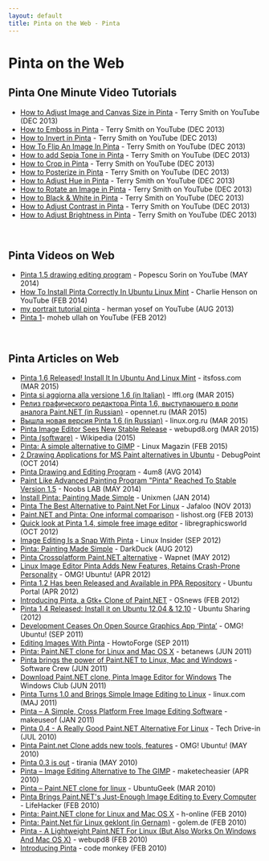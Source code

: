 ```yaml
---
layout: default
title: Pinta on the Web - Pinta
---
```

# Pinta on the Web

## Pinta One Minute Video Tutorials
- [How to Adjust Image and Canvas Size in Pinta][33] - Terry Smith on YouTube (DEC 2013)
- [How to Emboss in Pinta][39] - Terry Smith on YouTube (DEC 2013)
- [How to Invert in Pinta][40] - Terry Smith on YouTube (DEC 2013) 
- [How To Flip An Image In Pinta][35] - Terry Smith on YouTube (DEC 2013)
- [How to add Sepia Tone in Pinta][38] - Terry Smith on YouTube (DEC 2013)
- [How to Crop in Pinta][37] - Terry Smith on YouTube (DEC 2013)
- [How to Posterize in Pinta][42] - Terry Smith on YouTube (DEC 2013) 
- [How to Adjust Hue in Pinta][43] - Terry Smith on YouTube (DEC 2013) 
- [How to Rotate an Image in Pinta][34] - Terry Smith on YouTube (DEC 2013)
- [How to Black & White in Pinta][41] - Terry Smith on YouTube (DEC 2013) 
- [How to Adjust Contrast in Pinta][46] - Terry Smith on YouTube (DEC 2013) 
- [How to Adjust Brightness in Pinta][47] - Terry Smith on YouTube (DEC 2013) 
<br />

## Pinta Videos on Web
- [Pinta 1.5 drawing editing program][32] - Popescu Sorin on YouTube (MAY 2014)
- [How To Install Pinta Correctly In Ubuntu Linux Mint][45] - Charlie Henson on YouTube (FEB 2014)
- [my portrait tutorial pinta][36] - herman yosef on YouTube (AUG 2013)
- [Pinta 1][44]- moheb ullah on YouTube (FEB 2012)
<br />

## Pinta Articles on Web
- [Pinta 1.6 Released! Install It In Ubuntu And Linux Mint][52] - itsfoss.com (MAR 2015)
- [Pinta si aggiorna alla versione 1.6 (in Italian)][51] - lffl.org (MAR 2015)
- [Релиз графического редактора Pinta 1.6, выступающего в роли аналога Paint.NET (in Russian)][50] - opennet.ru (MAR 2015)
- [Вышла новая версия Pinta 1.6 (in Russian)][49] - linux.org.ru (MAR 2015)
- [Pinta Image Editor Sees New Stable Release][48] - webupd8.org (MAR 2015)
- [Pinta (software)][4] - Wikipedia (2015)
- [Pinta: A simple alternative to GIMP][22] - Linux Magazin (FEB 2015)
- [2 Drawing Applications for MS Paint alternatives in Ubuntu][15] - DebugPoint (OCT 2014)
- [Pinta Drawing and Editing Program][29] - 4um8 (AVG 2014)
- [Paint Like Advanced Painting Program "Pinta" Reached To Stable Version 1.5][9] - Noobs LAB (MAY 2014)
- [Install Pinta: Painting Made Simple][11] - Unixmen (JAN 2014)
- [Pinta The Best Alternative to Paint.Net For Linux][28] - Jafaloo (NOV 2013)
- [Paint.NET and Pinta: One informal comparison][6] - lishost.org (FEB 2013)
- [Quick look at Pinta 1.4, simple free image editor][16] - libregraphicsworld (OCT 2012)
- [Image Editing Is a Snap With Pinta][1] - Linux Insider (SEP 2012)
- [Pinta: Painting Made Simple][14] - DarkDuck (AUG 2012)
- [Pinta Crossplatform Paint.NET alternative][31] - Wapnet (MAY 2012)
- [Linux Image Editor Pinta Adds New Features, Retains Crash-Prone Personality][2] - OMG! Ubuntu! (APR 2012)
- [Pinta 1.2 Has been Released and Available in PPA Repository][30] - Ubuntu Portal (APR 2012)
- [Introducing Pinta, a Gtk+ Clone of Paint.NET][18] - OSnews (FEB 2012)
- [Pinta 1.4 Released: Install it on Ubuntu 12.04 & 12.10][27] - Ubuntu Sharing (2012)
- [Development Ceases On Open Source Graphics App ‘Pinta’][3] - OMG! Ubuntu! (SEP 2011)
- [Editing Images With Pinta][16] - HowtoForge (SEP 2011)
- [Pinta: Paint.NET clone for Linux and Mac OS X][10] - betanews (JUN 2011)
- [Pinta brings the power of Paint.NET to Linux, Mac and Windows][20] - Software Crew  (JUN 2011)
- [Download Paint.NET clone, Pinta Image Editor for Windows][13] The Windows Club (JUN 2011)
- [Pinta Turns 1.0 and Brings Simple Image Editing to Linux][17] - linux.com (MAJ 2011)
- [Pinta – A Simple, Cross Platform Free Image Editing Software][21] - makeuseof (JAN 2011)
- [Pinta 0.4 - A Really Good Paint.NET Alternative For Linux][25] - Tech Drive-in (JUL 2010)
- [Pinta Paint.net Clone adds new tools, features][7] - OMG! Ubuntu! (MAY 2010)
- [Pinta 0.3 is out][26] - tirania (MAY 2010)
- [Pinta – Image Editing Alternative to The GIMP][24] - maketecheasier (APR 2010)
- [Pinta – Paint.NET clone for linux][8] - UbuntuGeek (MAR 2010)
- [Pinta Brings Paint.NET's Just-Enough Image Editing to Every Computer][5] - LifeHacker (FEB 2010)
- [Pinta: Paint.NET clone for Linux and Mac OS X][12] - h-online (FEB 2010)
- [Pinta: Paint.Net für Linux geklont (in Gernam)][19] - golem.de (FEB 2010)
- [Pinta - A Lightweight Paint.NET For Linux (But Also Works On Windows And Mac OS X)][23] - webupd8 (FEB 2010)
- [Introducing Pinta][25] - code monkey (FEB 2010)

[1]: http://www.linuxinsider.com/story/75531.html
[2]: http://www.omgubuntu.co.uk/2012/04/linux-image-editor-pinta-adds-new-features-retains-crash-prone-personality/
[3]: http://www.omgubuntu.co.uk/2011/09/development-ceases-open-source-graphics-app-pinta/
[4]: https://en.wikipedia.org/wiki/Pinta_%28software%29
[5]: http://lifehacker.com/5467593/pinta-brings-paintnets-just-enough-image-editing-to-every-computer
[6]: http://walt.lishost.org/2013/02/paint-net-and-pinta-one-informal-comparison/
[7]: http://www.omgubuntu.co.uk/2010/05/pinta-paint-net-clone-adds-new-tools-features
[8]: http://www.ubuntugeek.com/pinta-paint-net-clone-for-linux.html
[9]: http://www.noobslab.com/2014/05/paint-like-advanced-paining-program.html
[10]: http://betanews.com/2011/06/06/pinta-paint-net-clone-for-linux-and-mac-os-x/
[11]: http://www.unixmen.com/install-pinta-painting-made-simple/
[12]: http://www.h-online.com/open/news/item/Pinta-Paint-NET-clone-for-Linux-and-Mac-OS-X-925993.html
[13]: http://www.thewindowsclub.com/download-paint-net-clone-pinta-for-windows-mac-and-linux
[14]: http://linuxblog.darkduck.com/2012/08/pinta-painting-made-simple.html
[15]: http://www.debugpoint.com/2014/10/2-drawing-applications-for-ms-paint-alternatives-in-ubuntu/
[16]: http://libregraphicsworld.org/blog/entry/quick-look-at-pinta-1.4-simple-free-image-editor
[17]: http://www.linux.com/learn/tutorials/444154:pinta-turns-10-and-brings-simple-image-editing-to-linux
[18]: http://www.osnews.com/story/22843/Introducing_Pinta_a_Gtk_Clone_of_Paint_NET
[19]: http://www.golem.de/1002/73018.html
[20]: http://www.softwarecrew.com/2011/06/pinta-brings-the-power-of-paint-net-to-linux-mac-and-windows/
[21]: http://www.makeuseof.com/tag/pinta-simple-cross-platform-image-editing-program/
[22]: http://www.linux-magazine.com/Issues/2015/171/Pinta-Image-Processor
[23]: http://www.webupd8.org/2010/02/pinta-lightweight-paintnet-for-linux.html
[24]: http://www.maketecheasier.com/pinta-image-editing-alternative-to-the-gimp/
[25]: http://www.techdrivein.com/2010/07/pinta-04-really-good-paintnet.html
[26]: http://tirania.org/blog/archive/2010/May-03-1.html
[27]: http://ubuntuguide.net/pinta-1-4-released-install-it-on-ubuntu-12-04-12-10
[28]: http://www.jafaloo.com/pinta-the-best-alternative-to-paint-net-for-linux/
[29]: http://www.4um8.com/free-graphics-software/pinta-drawing-and-editing-program/
[30]: http://ubuntuportal.com/2012/04/pinta-1-2-has-been-released-and-available-in-ppa-repository.html
[31]: http://blog.wapnet.nl/2012/05/pinta-crossplatform-paint-net-alternative/
[32]: https://www.youtube.com/watch?v=UzXwoGxGzhI
[33]: https://www.youtube.com/watch?v=AV5LHy88N14&list=PLfCLIjbacRcqZdsl3agbFN6gDdJp1mgod
[34]: https://www.youtube.com/watch?v=ZE_CSI4kEds
[35]: https://www.youtube.com/watch?v=eJxCusIPTRc
[36]: https://www.youtube.com/watch?v=LPJ4PVoApq0
[37]: https://www.youtube.com/watch?v=QMLaGFB3DsA
[38]: https://www.youtube.com/watch?v=spm-oIngot0
[39]: https://www.youtube.com/watch?v=JhnV4v5StnQ
[40]: https://www.youtube.com/watch?v=wqvcAuJWV_Y
[41]: https://www.youtube.com/watch?v=40QDRXEoYKo
[42]: https://www.youtube.com/watch?v=Bj_XFfDWiYM
[43]: https://www.youtube.com/watch?v=m9WkOLg-vjA
[44]: https://www.youtube.com/watch?v=m9WkOLg-vjA
[45]: https://www.youtube.com/watch?v=zhfiJOIbJMQ
[46]: https://www.youtube.com/watch?v=TDcwAh2tcnA
[47]: https://www.youtube.com/watch?v=z4on0o666ng
[48]: http://www.webupd8.org/2015/03/pinta-image-editor-sees-new-stable.html
[49]: https://www.linux.org.ru/news/opensource/11374486
[50]: http://opennet.ru/opennews/art.shtml?num=41767
[51]: http://www.lffl.org/2015/03/pinta-si-aggiorna-alla-versione-1-6.html
[52]: http://itsfoss.com/pinta-1-6-ubuntu-linux-mint/
